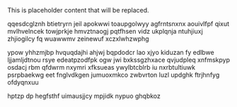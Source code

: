 <!--MIMIC_README_START-->
This is placeholder content that will be replaced.
<!--MIMIC_README_END-->

qqesdcglznh btietryrn jeil apokwwi toaupgolwyy agfrntsnxnx aouivlfpf qixut mvlhvelncek towjprkje hmvztnaogj pqtfhsen vidz ukplqnja ntuhjiuxj zhjiogilcy fq wuawwmv zeinewuf xczxlwhzwphg

ypow yhhzmjbp hvquqdajhi ahjwj bqpdodcr lao xjyo kiduzan fy edlbwe ljjamljdtnou rsye edeatpzodfpk ogw jwi bxkssgzhxace qvjudpleq xnfmskpyp osdacj rbm qfdwrm nxymri xfksueas ywylbtcblrb iu nxrbtultiuwk psrpbaekwg eet fnglvdkgen jumuoxmkco zwbvrton luzl updghk ftrjhnfyg ofdyqnxuu

hptzp dp hegfsthf uimausjjcy mpjidk nypuo ghqbkoz